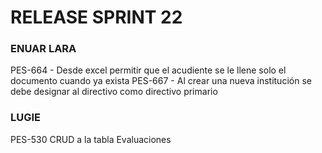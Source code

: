 # RELEASE SPRINT 22
### ENUAR LARA
PES-664 - Desde excel permitir que el acudiente se le llene solo el documento cuando ya exista
PES-667 - Al crear una nueva institución se debe designar al directivo como directivo primario

### LUGIE
PES-530 CRUD a la tabla Evaluaciones
